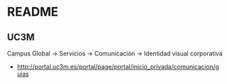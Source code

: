 # README

## UC3M
Campus Global -> Servicios -> Comunicación -> Identidad visual corporativa
- http://portal.uc3m.es/portal/page/portal/inicio_privada/comunicacion/guias

